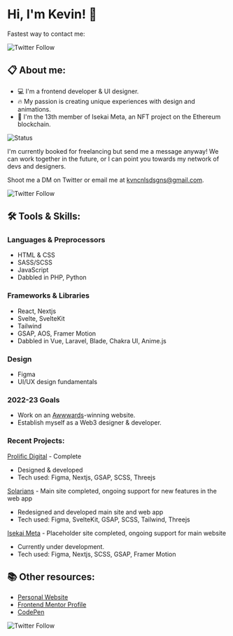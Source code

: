 # Hi, I'm Kevin! 👋

Fastest way to contact me:

![Twitter Follow](https://img.shields.io/twitter/follow/kvncnls?style=social)


## 📋 About me:
- 💻 I'm a frontend developer & UI designer.
- 🔥 My passion is creating unique experiences with design and animations.
- 👀 I'm the 13th member of Isekai Meta, an NFT project on the Ethereum blockchain.

![Status](https://img.shields.io/badge/Status-unavailable-red)

I'm currently booked for freelancing but send me a message anyway!
We can work together in the future, or I can point you towards my network of devs and designers.

Shoot me a DM on Twitter or email me at kvncnlsdsgns@gmail.com.

![Twitter Follow](https://img.shields.io/twitter/follow/kvncnls?style=social)

## 🛠 Tools & Skills:

### Languages & Preprocessors
- HTML & CSS
- SASS/SCSS
- JavaScript
- Dabbled in PHP, Python

### Frameworks & Libraries
- React, Nextjs
- Svelte, SvelteKit
- Tailwind
- GSAP, AOS, Framer Motion
- Dabbled in Vue, Laravel, Blade, Chakra UI, Anime.js

### Design
- Figma
- UI/UX design fundamentals

### 2022-23 Goals
- Work on an [Awwwards](https://www.awwwards.com/)-winning website.
- Establish myself as a Web3 designer & developer.

### Recent Projects:
[Prolific Digital](https://www.prolificdigital.com) - Complete
- Designed & developed
- Tech used: Figma, Nextjs, GSAP, SCSS, Threejs

[Solarians](https://www.solarians.click) - Main site completed, ongoing support for new features in the web app
- Redesigned and developed main site and web app
- Tech used: Figma, SvelteKit, GSAP, SCSS, Tailwind, Threejs

[Isekai Meta](https://isekaimeta.com/) - Placeholder site completed, ongoing support for main website
- Currently under development.
- Tech used: Figma, Nextjs, SCSS, GSAP, Framer Motion

## 📚 Other resources:
- [Personal Website](https://www.kevincanlas.com/)
- [Frontend Mentor Profile](https://www.frontendmentor.io/profile/kvncnls)
- [CodePen](https://codepen.io/kvncnls)

![Twitter Follow](https://img.shields.io/twitter/follow/kvncnls?style=social)

